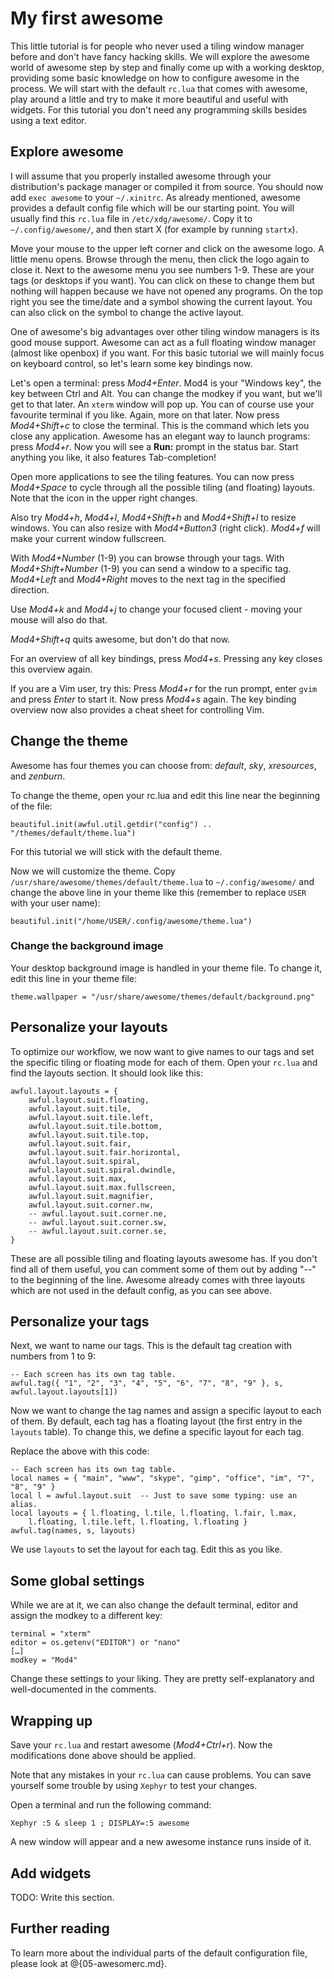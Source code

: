 # My first awesome

This little tutorial is for people who never used a tiling window manager before
and don't have fancy hacking skills. We will explore the awesome world of
awesome step by step and finally come up with a working desktop, providing some
basic knowledge on how to configure awesome in the process. We will start with
the default `rc.lua` that comes with awesome, play around a little and try to
make it more beautiful and useful with widgets. For this tutorial you don't need
any programming skills besides using a text editor.

## Explore awesome

I will assume that you properly installed awesome through your distribution's
package manager or compiled it from source. You should now add `exec awesome` to
your `~/.xinitrc`. As already mentioned, awesome provides a default config file
which will be our starting point. You will usually find this `rc.lua` file in
`/etc/xdg/awesome/`. Copy it to `~/.config/awesome/`, and then start X (for
example by running `startx`).

Move your mouse to the upper left corner and click on the awesome logo. A little
menu opens. Browse through the menu, then click the logo again to close it. Next
to the awesome menu you see numbers 1-9. These are your tags (or desktops if you
want). You can click on these to change them but nothing will happen because we
have not opened any programs. On the top right you see the time/date and a
symbol showing the current layout. You can also click on the symbol to change
the active layout.

One of awesome's big advantages over other tiling window managers is its good
mouse support. Awesome can act as a full floating window manager (almost like
openbox) if you want. For this basic tutorial we will mainly focus on keyboard
control, so let's learn some key bindings now.

Let's open a terminal: press *Mod4+Enter*. Mod4 is your "Windows key", the key
between Ctrl and Alt. You can change the modkey if you want, but we'll get to
that later. An `xterm` window will pop up. You can of course use your favourite
terminal if you like. Again, more on that later. Now press *Mod4+Shift+c* to
close the terminal. This is the command which lets you close any application.
Awesome has an elegant way to launch programs: press *Mod4+r*. Now you will
see a **Run:** prompt in the status bar. Start anything you like, it also
features Tab-completion!

Open more applications to see the tiling features.
You can now press *Mod4+Space* to cycle through all the possible tiling (and
floating) layouts. Note that the icon in the upper right changes.

Also try *Mod4+h*, *Mod4+l*, *Mod4+Shift+h* and *Mod4+Shift+l* to resize
windows. You can also resize with *Mod4+Button3* (right click). *Mod4+f* will
make your current window fullscreen.

With *Mod4+Number* (1-9) you can browse through your tags. With
*Mod4+Shift+Number* (1-9) you can send a window to a specific tag. *Mod4+Left*
and *Mod4+Right* moves to the next tag in the specified direction.

Use *Mod4+k* and *Mod4+j* to change your focused client - moving your mouse will
also do that.

*Mod4+Shift+q* quits awesome, but don't do that now.

For an overview of all key bindings, press *Mod4+s*. Pressing any key closes
this overview again.

If you are a Vim user, try this: Press *Mod4+r* for the run prompt, enter
`gvim` and press *Enter* to start it. Now press *Mod4+s*  again. The key binding
overview now also provides a cheat sheet for controlling Vim.

## Change the theme

Awesome has four themes you can choose from: *default*, *sky*, *xresources*, and
*zenburn*.

To change the theme, open your rc.lua and edit this line near the beginning of
the file:

    beautiful.init(awful.util.getdir("config") .. "/themes/default/theme.lua")

For this tutorial we will stick with the default theme.

Now we will customize the theme. Copy
`/usr/share/awesome/themes/default/theme.lua` to `~/.config/awesome/` and change
the above line in your theme like this (remember to replace `USER` with your
user name):

    beautiful.init("/home/USER/.config/awesome/theme.lua")

### Change the background image

Your desktop background image is handled in your theme file. To change it, edit
this line in your theme file:

    theme.wallpaper = "/usr/share/awesome/themes/default/background.png"

## Personalize your layouts

To optimize our workflow, we now want to give names to our tags and set the
specific tiling or floating mode for each of them.
Open your `rc.lua` and find the layouts section. It should look like this:

    awful.layout.layouts = {
        awful.layout.suit.floating,
        awful.layout.suit.tile,
        awful.layout.suit.tile.left,
        awful.layout.suit.tile.bottom,
        awful.layout.suit.tile.top,
        awful.layout.suit.fair,
        awful.layout.suit.fair.horizontal,
        awful.layout.suit.spiral,
        awful.layout.suit.spiral.dwindle,
        awful.layout.suit.max,
        awful.layout.suit.max.fullscreen,
        awful.layout.suit.magnifier,
        awful.layout.suit.corner.nw,
        -- awful.layout.suit.corner.ne,
        -- awful.layout.suit.corner.sw,
        -- awful.layout.suit.corner.se,
    }

These are all possible tiling and floating layouts awesome has. If you don't
find all of them useful, you can comment some of them out by adding "--"
to the beginning of the line. Awesome already comes with three layouts which are
not used in the default config, as you can see above.

## Personalize your tags

Next, we want to name our tags. This is the default tag creation with numbers
from 1 to 9:

    -- Each screen has its own tag table.
    awful.tag({ "1", "2", "3", "4", "5", "6", "7", "8", "9" }, s, awful.layout.layouts[1])

Now we want to change the tag names and assign a specific layout to each of
them. By default, each tag has a floating layout (the first entry in the
`layouts` table). To change this, we define a specific layout for each tag.

Replace the above with this code:

    -- Each screen has its own tag table.
    local names = { "main", "www", "skype", "gimp", "office", "im", "7", "8", "9" }
    local l = awful.layout.suit  -- Just to save some typing: use an alias.
    local layouts = { l.floating, l.tile, l.floating, l.fair, l.max,
        l.floating, l.tile.left, l.floating, l.floating }
    awful.tag(names, s, layouts)

We use `layouts` to set the layout for each tag. Edit this as you like.

## Some global settings

While we are at it, we can also change the default terminal, editor and assign
the modkey to a different key:

    terminal = "xterm"
    editor = os.getenv("EDITOR") or "nano"
    […]
    modkey = "Mod4"

Change these settings to your liking. They are pretty self-explanatory and
well-documented in the comments.

## Wrapping up

Save your `rc.lua` and restart awesome (*Mod4+Ctrl+r*). Now the modifications
done above should be applied.

Note that any mistakes in your `rc.lua` can cause problems. You can save
yourself some trouble by using `Xephyr` to test your changes.

Open a terminal and run the following command:

    Xephyr :5 & sleep 1 ; DISPLAY=:5 awesome

A new window will appear and a new awesome instance runs inside of it.

## Add widgets

TODO: Write this section.

## Further reading

To learn more about the individual parts of the default configuration file,
please look at @{05-awesomerc.md}.
